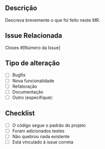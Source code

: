 ## Descrição

Descreva brevemente o que foi feito neste MR.

## Issue Relacionada

Closes #[Número da Issue]

## Tipo de alteração

- [ ] Bugfix
- [ ] Nova funcionalidade
- [ ] Refatoração
- [ ] Documentação
- [ ] Outro (especifique):

## Checklist

- [ ] O código segue o padrão do projeto
- [ ] Foram adicionados testes
- [ ] Não quebrou nada existente
- [ ] Está vinculado à issue correta

